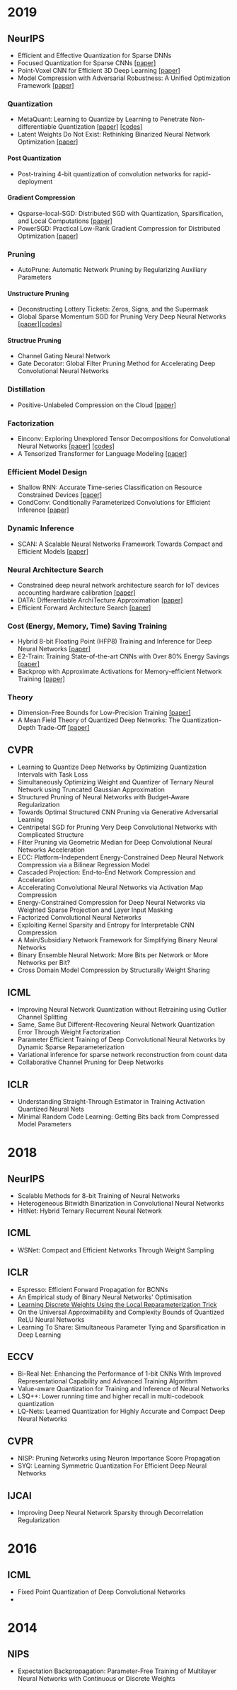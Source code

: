 # 2019

## NeurIPS

- Efficient and Effective Quantization for Sparse DNNs
- Focused Quantization for Sparse CNNs [[paper]](https://papers.nips.cc/paper/8796-focused-quantization-for-sparse-cnns.pdf)
- Point-Voxel CNN for Efficient 3D Deep Learning [[paper]](https://arxiv.org/abs/1907.03739)
- Model Compression with Adversarial Robustness: A Unified Optimization Framework [[paper]](https://arxiv.org/abs/1902.03538)

### Quantization
- MetaQuant: Learning to Quantize by Learning to Penetrate Non-differentiable Quantization [[paper]](https://github.com/csyhhu/MetaQuant/blob/master/MetaQuant-Preprint.pdf) [[codes]](https://github.com/csyhhu/MetaQuant)
- Latent Weights Do Not Exist: Rethinking Binarized Neural Network Optimization [[paper]](https://papers.nips.cc/paper/8971-latent-weights-do-not-exist-rethinking-binarized-neural-network-optimization.pdf)

#### Post Quantization
- Post-training 4-bit quantization of convolution networks for rapid-deployment


#### Gradient Compression
- Qsparse-local-SGD: Distributed SGD with Quantization, Sparsification, and Local Computations [[paper]](https://arxiv.org/pdf/1906.02367.pdf)
- PowerSGD: Practical Low-Rank Gradient Compression for Distributed Optimization [[paper]](https://arxiv.org/pdf/1905.13727.pdf)


### Pruning
- AutoPrune: Automatic Network Pruning by Regularizing Auxiliary Parameters


#### Unstructure Pruning
- Deconstructing Lottery Tickets: Zeros, Signs, and the Supermask
- Global Sparse Momentum SGD for Pruning Very
Deep Neural Networks [[paper]](https://arxiv.org/pdf/1909.12778.pdf)[[codes]](https://github.com/DingXiaoH/GSM-SGD)

#### Structrue Pruning
- Channel Gating Neural Network
- Gate Decorator: Global Filter Pruning Method for Accelerating Deep Convolutional Neural Networks

### Distillation
- Positive-Unlabeled Compression on the Cloud [[paper]](https://arxiv.org/abs/1909.09757)


### Factorization
- Einconv: Exploring Unexplored Tensor Decompositions for Convolutional Neural Networks [[paper]](https://arxiv.org/abs/1908.04471) [[codes]](https://github.com/pfnet-research/einconv)
- A Tensorized Transformer for Language Modeling [[paper]](https://arxiv.org/pdf/1906.09777.pdf)


### Efficient Model Design
- Shallow RNN: Accurate Time-series Classification on Resource Constrained Devices [[paper]](https://papers.nips.cc/paper/9451-shallow-rnn-accurate-time-series-classification-on-resource-constrained-devices.pdf)
- CondConv: Conditionally Parameterized Convolutions for Efficient Inference [[paper]](https://papers.nips.cc/paper/8412-condconv-conditionally-parameterized-convolutions-for-efficient-inference.pdf)


### Dynamic Inference
- SCAN: A Scalable Neural Networks Framework Towards Compact and Efficient Models [[paper]](https://papers.nips.cc/paper/8657-scan-a-scalable-neural-networks-framework-towards-compact-and-efficient-models.pdf)


### Neural Architecture Search
- Constrained deep neural network architecture search for IoT devices accounting hardware calibration [[paper]](https://papers.nips.cc/paper/8838-constrained-deep-neural-network-architecture-search-for-iot-devices-accounting-for-hardware-calibration.pdf)
- DATA: Differentiable ArchiTecture Approximation [[paper]](https://papers.nips.cc/paper/8374-data-differentiable-architecture-approximation.pdf)
- Efficient Forward Architecture Search [[paper]](https://arxiv.org/pdf/1905.13360.pdf)

### Cost (Energy, Memory, Time) Saving Training
- Hybrid 8-bit Floating Point (HFP8) Training and
Inference for Deep Neural Networks [[paper]](https://papers.nips.cc/paper/8736-hybrid-8-bit-floating-point-hfp8-training-and-inference-for-deep-neural-networks.pdf)
- E2-Train: Training State-of-the-art CNNs with Over
80% Energy Savings [[paper]](https://arxiv.org/pdf/1910.13349.pdf)
- Backprop with Approximate Activations for Memory-efficient Network Training [[paper]](https://arxiv.org/pdf/1901.07988.pdf)


### Theory
- Dimension-Free Bounds for Low-Precision Training [[paper]](https://papers.nips.cc/paper/9346-dimension-free-bounds-for-low-precision-training.pdf)
- A Mean Field Theory of Quantized Deep Networks:
The Quantization-Depth Trade-Off [[paper]](https://arxiv.org/pdf/1906.00771.pdf)


## CVPR

- Learning to Quantize Deep Networks by Optimizing Quantization Intervals with Task Loss
- Simultaneously Optimizing Weight and Quantizer of Ternary Neural Network using Truncated Gaussian Approximation
- Structured Pruning of Neural Networks with Budget-Aware Regularization
- Towards Optimal Structured CNN Pruning via Generative Adversarial Learning
- Centripetal SGD for Pruning Very Deep Convolutional Networks with Complicated Structure
- Filter Pruning via Geometric Median for Deep Convolutional Neural Networks Acceleration
- ECC: Platform-Independent Energy-Constrained Deep Neural Network Compression via a Bilinear Regression Model
- Cascaded Projection: End-to-End Network Compression and Acceleration
- Accelerating Convolutional Neural Networks via Activation Map Compression
- Energy-Constrained Compression for Deep Neural Networks via Weighted Sparse Projection and Layer Input Masking
- Factorized Convolutional Neural Networks
- Exploiting Kernel Sparsity and Entropy for Interpretable CNN Compression
- A Main/Subsidiary Network Framework for Simplifying Binary Neural Networks
- Binary Ensemble Neural Network: More Bits per Network or More Networks per Bit?
- Cross Domain Model Compression by Structurally Weight Sharing

## ICML

- Improving Neural Network Quantization without Retraining using Outlier Channel Splitting
- Same, Same But Different-Recovering Neural Network Quantization Error Through Weight Factorization
- Parameter Efficient Training of Deep Convolutional Neural Networks by Dynamic Sparse Reparameterization
- Variational inference for sparse network reconstruction from count data
- Collaborative Channel Pruning for Deep Networks

## ICLR
- Understanding Straight-Through Estimator in Training Activation Quantized Neural Nets
- Minimal Random Code Learning: Getting Bits back from Compressed Model Parameters

# 2018

## NeurIPS

* Scalable Methods for 8-bit Training of Neural Networks
* Heterogeneous Bitwidth Binarization in Convolutional Neural Networks
* HitNet: Hybrid Ternary Recurrent Neural Network

## ICML
- WSNet: Compact and Efficient Networks Through Weight Sampling

## ICLR

* Espresso: Efficient Forward Propagation for BCNNs
* An Empirical study of Binary Neural Networks' Optimisation
* [Learning Discrete Weights Using the Local Reparameterization Trick](https://arxiv.org/abs/1710.07739)
* On the Universal Approximability and Complexity Bounds of Quantized ReLU Neural Networks
* Learning To Share: Simultaneous Parameter Tying and Sparsification in Deep Learning

## ECCV

* Bi-Real Net: Enhancing the Performance of 1-bit CNNs With Improved Representational Capability and Advanced Training Algorithm
* Value-aware Quantization for Training and Inference of Neural Networks
* LSQ++: Lower running time and higher recall in multi-codebook quantization
* LQ-Nets: Learned Quantization for Highly Accurate and Compact Deep Neural Networks



## CVPR ##

- NISP: Pruning Networks using Neuron Importance Score Propagation
- SYQ: Learning Symmetric Quantization For Efficient Deep Neural Networks



## IJCAI ##

- Improving Deep Neural Network Sparsity through Decorrelation Regularization



# 2016

## ICML

* Fixed Point Quantization of Deep Convolutional Networks
* 





# 2014

## NIPS

* Expectation Backpropagation: Parameter-Free Training of Multilayer Neural Networks with Continuous or Discrete Weights